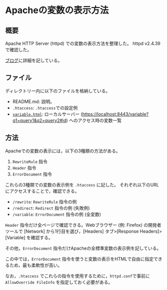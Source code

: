 # Apacheの変数の表示方法
## 概要
Apache HTTP Server (httpd) での変数の表示方法を整理した。 httpd v2.4.39で確認した。

[ブログ](https://senooken.jp/post/2020/09/11/)に詳細を記している。

## ファイル
ディレクトリー内に以下のファイルを格納している。

- README.md: 説明。
- `.htaccess`: `.htaccess`での設定例
- [`variable.html`](https://senooken.github.io/example/server/print-apache-variable/variable.html): ローカルサーバー (<https://localhost:8443/variable?q1=query1&q2=query2#id>) へのアクセス時の変数一覧

## 方法
Apacheでの変数の表示には，以下の3種類の方法がある。

1. `RewriteRule` 指令
2. `Header` 指令
3. `ErrorDocument` 指令

これらの3種類での変数の表示例を `.htaccess` に記した。 それぞれ以下のURLにアクセスすることで，確認できる。

- `/rewrite`: `RewriteRule` 指令の例
- `/redirect`: `Redirect` 指令の例 (失敗例)
- `/variable`: `ErrorDocument` 指令の例 (全変数)

`Header` 指令だけ全ページで確認できる。Webブラウザー (例: Firefox) の開発者ツールで [Network] から1行目を選び，[Headers] タブ>[Response Headers]>[Variable] を確認する。

その他，`ErrorDocument` 指令だけApacheの全標準変数の表示例を記している。

この中では，`ErrorDocument` 指令を使うと変数の表示をHTMLで自由に指定できるため，最も柔軟性が高い。

なお，`.htaccess` でこれらの指令を使用するために，`httpd.conf`で事前に `AllowOverride FileInfo` を指定しておく必要がある。
